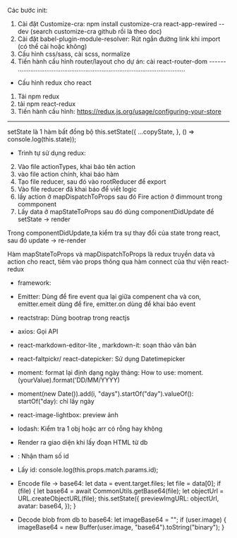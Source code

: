 Các bước init:

1. Cài đặt Customize-cra: npm install customize-cra react-app-rewired --dev (search customize-cra github rồi là theo doc)
2. Cài đặt babel-plugin-module-resolver: Rút ngắn đường link khi import (có thể cài hoặc không)
3. Cấu hình css/sass, cài scss, normalize
4. Tiến hành cấu hình router/layout cho dự án: cài react-router-dom
   ------ ..............................................................................................

- Cấu hình redux cho react

1. Tải npm redux
2. tải npm react-redux
3. Tiến hành cấu hình: https://redux.js.org/usage/configuring-your-store

---

setState là 1 hàm bất đồng bộ
this.setState({
...copyState,
}, () => console.log(this.state));

- Trình tự sử dụng redux:

2. Vào file actionTypes, khai báo tên action
3. vào file action chính, khai báo hàm
4. Tạo file reducer, sau đó vào rootReducer để export
5. Vào file reducer đã khai báo để viết logic
6. lấy action ở mapDispatchToProps sau đó Fire action ở đimmount trong commponent
7. Lấy data ở mapStateToProps sau đó dùng componentDidUpdate để setState -> render

Trong componentDidUpdate,ta kiểm tra sự thay đổi của state trong react, sau đó update -> re-render

Hàm mapStateToProps và mapDispatchToProps là redux truyền data và action cho react, tiêm vào props thông qua hàm connect của thư viện react-redux

- framework:

* Emitter: Dùng để fire event qua lại giữa compenent cha và con, emitter.emeit dùng để fire, emitter.on dùng để khai báo event
* reactstrap: Dùng bootrap trong reactjs
* axios: Gọi API
* react-markdown-editor-lite , markdown-it: soạn thảo văn bản
* react-faltpickr/ react-datepicker: Sử dụng Datetimepicker
* moment: format lại định dạng ngày tháng: How to use: moment.(yourValue).format('DD/MM/YYYY)
* moment(new Date()).add(i, "days").startOf("day").valueOf(): startOf("day): chỉ lấy ngày
* react-image-lightbox: preview ảnh
* lodash: Kiểm tra 1 obj hoặc arr có rỗng hay không
* <div dangerouslySetInnerHTML={{__html: ...}}></div> Render ra giao diện khi lấy đoạn HTML từ db

* <Route path="/users/:id" component={DetailDoctor} />: Nhận tham số id
* Lấy id: console.log(this.props.match.params.id);

* Encode file -> base64:
  let data = event.target.files;
  let file = data[0];
  if (file) {
  let base64 = await CommonUtils.getBase64(file);
  let objectUrl = URL.createObjectURL(file);
  this.setState({
  previewImgURL: objectUrl,
  avatar: base64,
  });
  }

* Decode blob from db to base64:
  let imageBase64 = "";
  if (user.image) {
  imageBase64 = new Buffer(user.image, "base64").toString("binary");
  }
